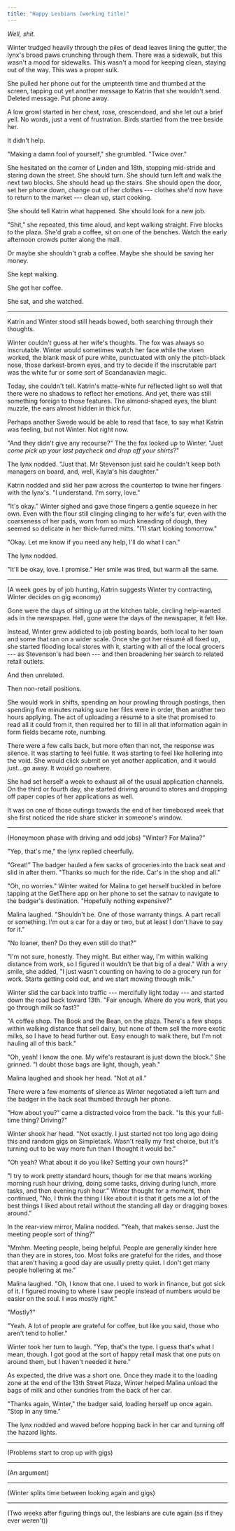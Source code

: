 ```yaml
---
title: "Happy Lesbians (working title)"
---
```


*Well, shit.*

Winter trudged heavily through the piles of dead leaves lining the gutter, the lynx's broad paws crunching through them. There was a sidewalk, but this wasn't a mood for sidewalks. This wasn't a mood for keeping clean, staying out of the way. This was a proper sulk.

She pulled her phone out for the umpteenth time and thumbed at the screen, tapping out yet another message to Katrin that she wouldn't send. Deleted message. Put phone away.

A low growl started in her chest, rose, crescendoed, and she let out a brief yell. No words, just a vent of frustration. Birds startled from the tree beside her.

It didn't help.

"Making a damn fool of yourself," she grumbled. "Twice over."

She hesitated on the corner of Linden and 18th, stopping mid-stride and staring down the street. She should turn. She should turn left and walk the next two blocks. She should head up the stairs. She should open the door, set her phone down, change out of her clothes --- clothes she'd now have to return to the market --- clean up, start cooking.

She should tell Katrin what happened. She should look for a new job.

"Shit," she repeated, this time aloud, and kept walking straight. Five blocks to the plaza. She'd grab a coffee, sit on one of the benches. Watch the early afternoon crowds putter along the mall.

Or maybe she shouldn't grab a coffee. Maybe she should be saving her money.

She kept walking.

She got her coffee.

She sat, and she watched.

-----

Katrin and Winter stood still heads bowed, both searching through their thoughts.

Winter couldn't guess at her wife's thoughts. The fox was always so inscrutable. Winter would sometimes watch her face while the vixen worked, the blank mask of pure white, punctuated with only the pitch-black nose, those darkest-brown eyes, and try to decide if the inscrutable part was the white fur or some sort of Scandanavian magic.

Today, she couldn't tell. Katrin's matte-white fur reflected light so well that there were no shadows to reflect her emotions. And yet, there was still something foreign to those features. The almond-shaped eyes, the blunt muzzle, the ears almost hidden in thick fur.

Perhaps another Swede would be able to read that face, to say what Katrin was feeling, but not Winter. Not right now.

"And they didn't give any recourse?" The the fox looked up to Winter. "Just *come pick up your last paycheck and drop off your shirts*?"

The lynx nodded. "Just that. Mr Stevenson just said he couldn't keep both managers on board, and, well, Kayla's his daughter."

Katrin nodded and slid her paw across the countertop to twine her fingers with the lynx's. "I understand. I'm sorry, love."

"It's okay." Winter sighed and gave those fingers a gentle squeeze in her own. Even with the flour still clinging clinging to her wife's fur, even with the coarseness of her pads, worn from so much kneading of dough, they seemed so delicate in her thick-furred mitts. "I'll start looking tomorrow."

"Okay. Let me know if you need any help, I'll do what I can."

The lynx nodded.

"It'll be okay, love. I promise." Her smile was tired, but warm all the same.

-----

(A week goes by of job hunting, Katrin suggests Winter try contracting, Winter decides on gig economy)

Gone were the days of sitting up at the kitchen table, circling help-wanted ads in the newspaper. Hell, gone were the days of the newspaper, it felt like.

Instead, Winter grew addicted to job posting boards, both local to her town and some that ran on a wider scale. Once she got her résumé all fixed up, she started flooding local stores with it, starting with all of the local grocers --- as Stevenson's had been --- and then broadening her search to related retail outlets.

And then unrelated.

Then non-retail positions.

She would work in shifts, spending an hour prowling through postings, then spending five minutes making sure her files were in order, then another two hours applying. The act of uploading a résumé to a site that promised to read all it could from it, then required her to fill in all that information again in form fields became rote, numbing.

There were a few calls back, but more often than not, the response was silence. It was starting to feel futile. It was starting to feel like hollering into the void. She would click submit on yet another application, and it would just...go away. It would go nowhere.

She had set herself a week to exhaust all of the usual application channels. On the third or fourth day, she started driving around to stores and dropping off paper copies of her applications as well.

It was on one of those outings towards the end of her timeboxed week that she first noticed the ride share sticker in someone's window.

-----

(Honeymoon phase with driving and odd jobs)
"Winter? For Malina?"

"Yep, that's me," the lynx replied cheerfully.

"Great!" The badger hauled a few sacks of groceries into the back seat and slid in after them. "Thanks so much for the ride. Car's in the shop and all."

"Oh, no worries." Winter waited for Malina to get herself buckled in before tapping at the GetThere app on her phone to set the satnav to navigate to the badger's destination. "Hopefully nothing expensive?"

Malina laughed. "Shouldn't be. One of those warranty things. A part recall or something. I'm out a car for a day or two, but at least I don't have to pay for it."

"No loaner, then? Do they even still do that?"

"I'm not sure, honestly. They might. But either way, I'm within walking distance from work, so I figured it wouldn't be that big of a deal." With a wry smile, she added, "I just wasn't counting on having to do a grocery run for work. Starts getting cold out, and we start mowing through milk."

Winter slid the car back into traffic --- mercifully light today --- and started down the road back toward 13th. "Fair enough. Where do you work, that you go through milk so fast?"

"A coffee shop. The Book and the Bean, on the plaza. There's a few shops within walking distance that sell dairy, but none of them sell the more exotic milks, so I have to head further out. Easy enough to walk there, but I'm not hauling all of this back."

"Oh, yeah! I know the one. My wife's restaurant is just down the block." She grinned. "I doubt those bags are light, though, yeah."

Malina laughed and shook her head. "Not at all."

There were a few moments of silence as Winter negotiated a left turn and the badger in the back seat thumbed through her phone.

"How about you?" came a distracted voice from the back. "Is this your full-time thing? Driving?"

Winter shook her head. "Not exactly. I just started not too long ago doing this and random gigs on Simpletask. Wasn't really my first choice, but it's turning out to be way more fun than I thought it would be."

"Oh yeah? What about it do you like? Setting your own hours?"

"I try to work pretty standard hours, though for me that means working morning rush hour driving, doing some tasks, driving during lunch, more tasks, and then evening rush hour." Winter thought for a moment, then continued, "No, I think the thing I like about it is that it gets me a lot of the best things I liked about retail without the standing all day or dragging boxes around."

In the rear-view mirror, Malina nodded. "Yeah, that makes sense. Just the meeting people sort of thing?"

"Mmhm. Meeting people, being helpful. People are generally kinder here than they are in stores, too. Most folks are grateful for the rides, and those that aren't having a good day are usually pretty quiet. I don't get many people hollering at me."

Malina laughed. "Oh, I know that one. I used to work in finance, but got sick of it. I figured moving to where I saw people instead of numbers would be easier on the soul. I was mostly right."

"Mostly?"

"Yeah. A lot of people are grateful for coffee, but like you said, those who aren't tend to holler."

Winter took her turn to laugh. "Yep, that's the type. I guess that's what I mean, though. I got good at the sort of happy retail mask that one puts on around them, but I haven't needed it here."

As expected, the drive was a short one. Once they made it to the loading zone at the end of the 13th Street Plaza, Winter helped Malina unload the bags of milk and other sundries from the back of her car.

"Thanks again, Winter," the badger said, loading herself up once again. "Stop in any time."

The lynx nodded and waved before hopping back in her car and turning off the hazard lights.

-----

(Problems start to crop up with gigs)

-----

(An argument)

-----

(Winter splits time between looking again and gigs)

-----

(Two weeks after figuring things out, the lesbians are cute again (as if they ever weren't))
